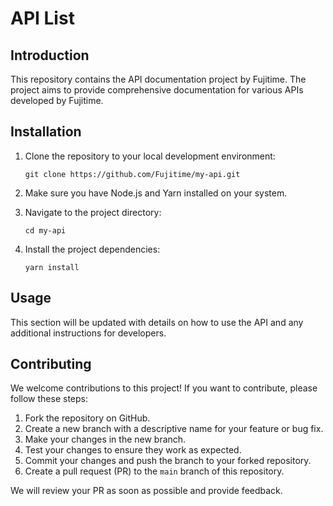 # API List

## Introduction
This repository contains the API documentation project by Fujitime. The project aims to provide comprehensive documentation for various APIs developed by Fujitime.

## Installation
1. Clone the repository to your local development environment:

   ```
   git clone https://github.com/Fujitime/my-api.git
   ```

2. Make sure you have Node.js and Yarn installed on your system.

3. Navigate to the project directory:

   ```
   cd my-api
   ```

4. Install the project dependencies:

   ```
   yarn install
   ```

## Usage
This section will be updated with details on how to use the API and any additional instructions for developers.

## Contributing
We welcome contributions to this project! If you want to contribute, please follow these steps:

1. Fork the repository on GitHub.
2. Create a new branch with a descriptive name for your feature or bug fix.
3. Make your changes in the new branch.
4. Test your changes to ensure they work as expected.
5. Commit your changes and push the branch to your forked repository.
6. Create a pull request (PR) to the `main` branch of this repository.

We will review your PR as soon as possible and provide feedback.


